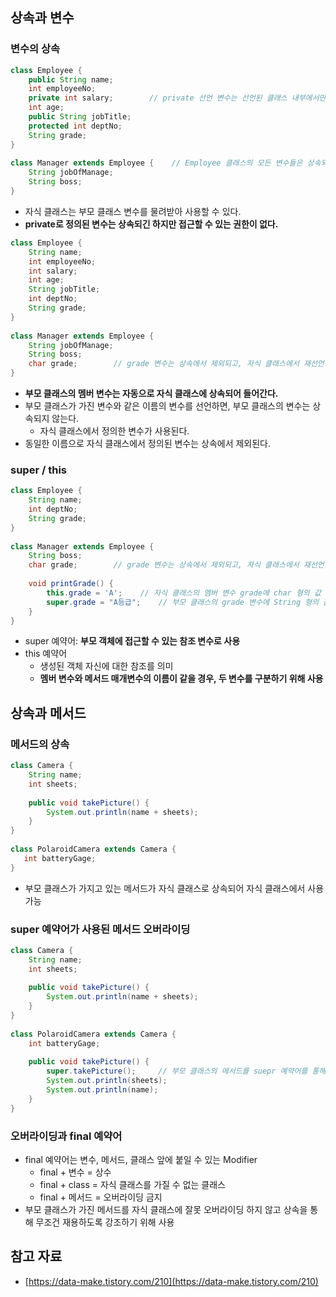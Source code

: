 ## 상속과 변수

### 변수의 상속

```java
class Employee {
    public String name;
    int employeeNo;
    private int salary;        // private 선언 변수는 선언된 클래스 내부에서만 사용
    int age;
    public String jobTitle;
    protected int deptNo;
    String grade;
}
 
class Manager extends Employee {    // Employee 클래스의 모든 변수들은 상속되지만,
    String jobOfManage;                
    String boss;
}
```

- 자식 클래스는 부모 클래스 변수를 물려받아 사용할 수 있다.
- **private로 정의된 변수는 상속되긴 하지만 접근할 수 있는 권한이 없다.**

```java
class Employee {
    String name;
    int employeeNo;
    int salary;        
    int age;
    String jobTitle;
    int deptNo;
    String grade;
}
 
class Manager extends Employee {    
    String jobOfManage;                
    String boss;
    char grade;        // grade 변수는 상속에서 제외되고, 자식 클래스에서 재선언 
}
```

- **부모 클래스의 멤버 변수는 자동으로 자식 클래스에 상속되어 들어간다.**
- 부모 클래스가 가진 변수와 같은 이름의 변수를 선언하면, 부모 클래스의 변수는 상속되지 않는다.
    - 자식 클래스에서 정의한 변수가 사용된다.
- 동일한 이름으로 자식 클래스에서 정의된 변수는 상속에서 제외된다.

### super / this

```java
class Employee {
    String name;
    int deptNo;
    String grade;
}
 
class Manager extends Employee {        
    String boss;
    char grade;        // grade 변수는 상속에서 제외되고, 자식 클래스에서 재선언 
    
    void printGrade() {
        this.grade = 'A';    // 자식 클래스의 멤버 변수 grade에 char 형의 값 할당
        super.grade = "A등급";    // 부모 클래스의 grade 변수에 String 형의 값 할당
    }
}
```

- super 예약어: **부모 객체에 접근할 수 있는 참조 변수로 사용**
- this 예약어
    - 생성된 객체 자신에 대한 참조를 의미
    - **멤버 변수와 메서드 매개변수의 이름이 같을 경우, 두 변수를 구분하기 위해 사용**

## 상속과 메서드

### 메서드의 상속

```java
class Camera {
    String name;
    int sheets;
    
    public void takePicture() {
        System.out.println(name + sheets);
    }
}
 
class PolaroidCamera extends Camera {
   int batteryGage;
}
```

- 부모 클래스가 가지고 있는 메서드가 자식 클래스로 상속되어 자식 클래스에서 사용 가능

### super 예약어가 사용된 메서드 오버라이딩

```java
class Camera {
    String name;
    int sheets;
    
    public void takePicture() {
        System.out.println(name + sheets);
    }
}
 
class PolaroidCamera extends Camera {
    int batteryGage;
    
    public void takePicture() {
        super.takePicture();     // 부모 클래스의 메서드를 suepr 예약어를 통해 호출
        System.out.println(sheets);
        System.out.println(name);
    }
}
```

### 오버라이딩과 final 예약어

- final 예약어는 변수, 메서드, 클래스 앞에 붙일 수 있는 Modifier
    - final + 변수 = 상수
    - final + class = 자식 클래스를 가질 수 없는 클래스
    - final + 메서드 = 오버라이딩 금지
- 부모 클래스가 가진 메서드를 자식 클래스에 잘못 오버라이딩 하지 않고 상속을 통해 무조건 재용하도록 강조하기 위해 사용

## 참고 자료

- [https://data-make.tistory.com/210](https://data-make.tistory.com/210)